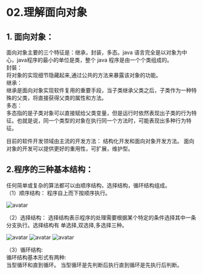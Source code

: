 # 02.理解面向对象

## 1. 面向对象：

面向对象主要的三个特征是：继承，封装，多态。java 语言完全是以对象为中心，java程序的最小的单位是类，整个 java 程序是由一个个类组成的。  
封裝：  
将对象的实现细节隐藏起来,通过公共的方法来暴露该对象的功能。  
继承：  
继承是面向对象实现软件复用的重要手段，当子类继承父类之后，子类作为一种特殊的父类，将直接获得父类的属性和方法。  
多态：  
多态指的是子类对象可以直接赋给父类变量，但是运行时依然表现出子类的行为特征。也就是说，同一个类型的对象在执行同一个方法时，可能表现出多种行为特征。

目前的软件开发领域由主流的开发方法： 结构化开发和面向对象开发方法。 面向对象的开发可以提供更好的重用性，可扩展，维护型。

## 2.程序的三种基本结构：

任何简单或复杂的算法都可以由顺序结构，选择结构，循环结构组成。  
（1）顺序结构： 程序自上而下按顺序执行。

![avatar](../../.gitbook/assets/shun-xu-jie-gou.png)

（2）选择结构： 选择结构表示程序的处理需要根据某个特定的条件选择其中一条分支执行。选择结构有 单选择,双选择,多选择三种。

![avatar](../../.gitbook/assets/dan-xuan-ze.png) ![avatar](../../.gitbook/assets/shuang-xuan-ze.png) ![avatar](../../.gitbook/assets/duo-xuan-ze.jpg)

（3）循环结构:  
循环结构基本形式有两种:  
当型循环和直到循环。 当型循环是先判断后执行直到循环是先执行后判断。

